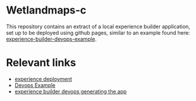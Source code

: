 # Wetlandmaps-c

This repository contains an extract of a local experience builder application, set up to be deployed using github pages, similar to an example found here: [experience-builder-devops-example](https://github.com/gavinr-maps/experience-builder-devops-example).

# Relevant links

- [experience deployment](https://developers.arcgis.com/experience-builder/guide/experience-deployment/)
- [Devops Example](https://github.com/gavinr-maps/experience-builder-devops-example/)
- [experience builder devops generating the app](https://community.esri.com/t5/arcgis-experience-builder-blog/experience-builder-devops-generating-the-app/ba-p/1112247)

